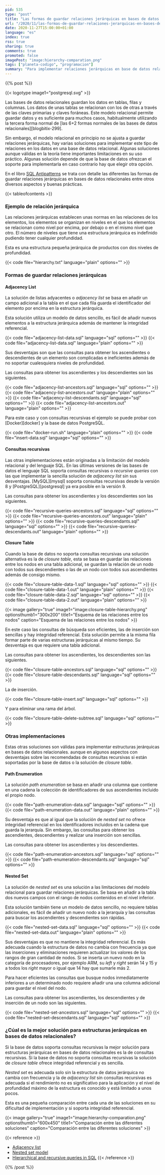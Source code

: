 ```yaml
---
pid: 535
type: "post"
title: "Las formas de guardar relaciones jerárquicas en bases de datos relacionales"
url: "/2020/11/las-formas-de-guardar-relaciones-jerarquicas-en-bases-de-datos-relacionales/"
date: 2020-11-27T15:00:00+01:00
language: "es"
index: true
rss: true
sharing: true
comments: true
promoted: false
imagePost: "image:hierarchy-comparation.png"
tags: ["planeta-codigo", "programacion"]
summary: "Para implementar relaciones jerárquicas en base de datos relacionales hay varias soluciones conocidas. En este artículo comento las más conocidas con sus desventajas y cual elegir en función de si la base de datos soporta consultas recursivas o en caso de que no las soporte."
---
```


{{% post %}}

{{< logotype image1="postgresql.svg" >}}

Las bases de datos relacionales guardan los datos en tablas, filas y columnas. Los datos de unas tablas se relacionan con los de otras a través de las claves primarias y claves foráneas. Este modelo relacional permite guardar datos y es suficiente para muchos casos, habitualmente utilizando la tercera forma normal de [las 6+2 formas normales de las bases de datos relacionales][blogbitix-299].

Sin embargo, el modelo relacional en principio no se ajusta a guardar relaciones jerárquicas, hay varias soluciones para implementar este tipo de relaciones en los datos en una base de datos relacional. Algunas soluciones aunque válidas en la teoría tiene importantes limitaciones en su uso práctico. Algunas solución depende de que la base de datos ofrezcan el soporte para implementarla en caso contrario hay que elegir otra opción.

En el libro [SQL Antipatterns](https://amzn.to/2G2oRN1) se trata con detalle las diferentes las formas de guardar relaciones jerárquicas en bases de datos relacionales entre otros diversos aspectos y buenas prácticas.

{{< tableofcontents >}}

### Ejemplo de relación jerárquica

Las relaciones jerárquicas establecen unas normas en las relaciones de los elementos, los elementos se organizan en niveles en el que los elementos se relacionan como nivel por encima, por debajo o en el mismo nivel que otro. El número de niveles que tiene una estructura jerárquica es indefinido pudiendo tener cualquier profundidad.

Esta es una estructura pequeña jerárquica de productos con dos niveles de profundidad.

{{< code file="hierarchy.txt" language="plain" options="" >}}

### Formas de guardar relaciones jerárquicas

#### Adjacency List

La solución de listas adyacentes o _adjacency list_ se basa en añadir un campo adicional a la tabla en el que cada fila guarda el identificador del elemento por encima en la estructura jerárquica.

Esta solución utiliza un modelo de datos sencillo, es fácil de añadir nuevos elementos a la estructura jerárquica además de mantener la integridad referencial.

{{< code file="adjacency-list-data.sql" language="sql" options="" >}}
{{< code file="adjacency-list-data.sql" language="plain" options="" >}}

Sus desventajas son que las consultas para obtener los ascendientes o descendientes de un elemento son complicadas e ineficientes además de no soportar cualesquiera niveles de profundidad.

Las consultas para obtener los ascendientes y los descendientes son las siguientes.

{{< code file="adjacency-list-ancestors.sql" language="sql" options="" >}}
{{< code file="adjacency-list-ancestors.out" language="plain" options="" >}}
{{< code file="adjacency-list-descendants.sql" language="sql" options="" >}}
{{< code file="adjacency-list-ancestors.out" language="plain" options="" >}}

Para este caso y con consultas recursivas el ejemplo se puede probar con [Docker][docker] y la base de datos PostgreSQL.

{{< code file="docker-run.sh" language="plain" options="" >}}
{{< code file="insert-data.sql" language="sql" options="" >}}

#### Consultas recursivas

Las otras implementaciones están originadas a la limitación del modelo relacional y del lenguaje SQL. En las últimas versiones de las bases de datos el lenguaje SQL soporta consultas recursivas o _recursive queries_ con las que implementar la sencilla solución de _adjacency list_ sin sus desventajas. [MySQL][mysql] soporta consultas recursivas desde la versión 8 y [PostgreSQL][postgresql] ya era posible en la versión 9.

Las consultas para obtener los ascendientes y los descendientes son las siguientes.

{{< code file="recursive-queries-ancestors.sql" language="sql" options="" >}}
{{< code file="recursive-queries-ancestors.out" language="plain" options="" >}}
{{< code file="recursive-queries-descendants.sql" language="sql" options="" >}}
{{< code file="recursive-queries-descendants.out" language="plain" options="" >}}

#### Closure Table

Cuando la base de datos no soporta consultas recursivas una solución alternativa es la de _closure table_, esta se basa en guardar las relaciones entre los nodos en una tabla adicional, se guardan la relación de un nodo con todos sus descendientes o las de un nodo con todos sus ascendientes además de consigo mismo.

{{< code file="closure-table-data-1.sql" language="sql" options="" >}}
{{< code file="closure-table-data-1.out" language="plain" options="" >}}
{{< code file="closure-table-data-2.sql" language="sql" options="" >}}
{{< code file="closure-table-data-2.out" language="plain" options="" >}}

{{< image
    gallery="true"
    image1="image:closure-table-hierarchy.png" optionsthumb1="300x200" title1="Esquema de las relaciones entre los nodos"
    caption="Esquema de las relaciones entre los nodos" >}}

En este caso las consultas de búsqueda son eficientes, las de inserción son sencillas y hay integridad referencial. Esta solución permite a la misma fila formar parte de varias estructuras jerárquicas al mismo tiempo. Su desventaja es que requiere una tabla adicional.

Las consultas para obtener los ascendientes, los descendientes son las siguientes.

{{< code file="closure-table-ancestors.sql" language="sql" options="" >}}
{{< code file="closure-table-descendants.sql" language="sql" options="" >}}

La de inserción.

{{< code file="closure-table-insert.sql" language="sql" options="" >}}

Y para eliminar una rama del árbol.

{{< code file="closure-table-delete-subtree.sql" language="sql" options="" >}}

### Otras implementaciones

Estas otras soluciones son válidas para implementar estructuras jerárquicas en bases de datos relacionales. aunque en algunos aspectos con desventajas sobre las recomendadas de consultas recursivas si están soportadas por la base de datos o la solución de _closure table_.

#### Path Enumeration

La solución _path enumeration_ se basa en añadir una columna que contiene en una cadena la colección de identificadores de sus ascendientes incluido el propio nodo.

{{< code file="path-enumeration-data.sql" language="sql" options="" >}}
{{< code file="path-enumeration-data.out" language="plain" options="" >}}

Su desventaja es que al igual que la solución de _nested set_ no ofrece integridad referencial en los identificadores incluidos en la cadena que guarda la jerarquía. Sin embargo, las consultas para obtener los ascendientes, descendientes y realizar una inserción son sencillas.

Las consultas para obtener los ascendientes y los descendientes.

{{< code file="path-enumeration-ancestors.sql" language="sql" options="" >}}
{{< code file="path-enumeration-descendants.sql" language="sql" options="" >}}

#### Nested Set

La solución de _nested set_ es una solución a las limitaciones del modelo relacional para guardar relaciones jerárquicas. Se basa en añadir a la tabla dos nuevos campos con el rango de nodos contenidos en el nivel inferior.

Esta solución también tiene un modelo de datos sencillo, no requiere tablas adicionales, es fácil de añadir un nuevo nodo a la jerarquía y las consultas para buscar los ascendientes y descendientes son rápidas.

{{< code file="nested-set-data.sql" language="sql" options="" >}}
{{< code file="nested-set-data.out" language="plain" options="" >}}

Sus desventajas es que no mantiene la integridad referencial. Es más adecuada cuando la estructura de datos no cambia con frecuencia ya que las inserciones y eliminaciones requieren actualizar los valores de los rangos de gran cantidad de nodos. Si se inserta un nuevo nodo en la categoría de procesadores, por ejemplo ARM, su _left_ y _right_ serán 14 y 15 y a todos los _right_ mayor o igual que 14 hay que sumarle más 2.

Para hacer eficientes las consultas que busque nodos inmediatamente inferiores a un determinado nodo requiere añadir una una columna adicional para guardar el nivel del nodo.

Las consultas para obtener los ascendientes, los descendientes y de inserción de un nodo son las siguientes.

{{< code file="nested-set-ancestors.sql" language="sql" options="" >}}
{{< code file="nested-set-descendants.sql" language="sql" options="" >}}

### ¿Cúal es la mejor solución para estructuras jerárquicas en bases de datos relacionales?

Si la base de datos soporta consultas recursivas la mejor solución para estructuras jerárquicas en bases de datos relacionales es la de consultas recursivas. Si la base de datos no soporta consultas recursivas la solución de _closure table_ ofrece integridad referencial y es sencilla.

_Nested set_ es adecuada solo sin la estructura de datos jerárquica no cambia con frecuencia y la de _adjacency list_ sin consultas recursivas es adecuada si el rendimiento no es significativo para la aplicación y el nivel de profundidad máximo de la estructura es conocido y está limitado a unos pocos.

Esta es una pequeña comparación entre cada una de las soluciones en su dificultad de implementación y si soporta integridad referencial.

{{< image
    gallery="true"
    image1="image:hierarchy-comparation.png" optionsthumb1="600x450" title1="Comparación entre las diferentes soluciones"
    caption="Comparación entre las diferentes soluciones" >}}

{{< reference >}}
* [Adjacency list](https://en.wikipedia.org/wiki/Adjacency_list)
* [Nested set model](https://en.wikipedia.org/wiki/Nested_set_model)
* [Hierarchical and recursive queries in SQL](https://en.wikipedia.org/wiki/Hierarchical_and_recursive_queries_in_SQL)
{{< /reference >}}

{{% /post %}}
